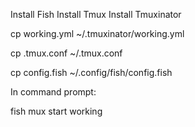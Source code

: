 Install Fish
Install Tmux
Install Tmuxinator


cp working.yml ~/.tmuxinator/working.yml

cp .tmux.conf ~/.tmux.conf

cp config.fish ~/.config/fish/config.fish


In command prompt:

fish
mux start working



